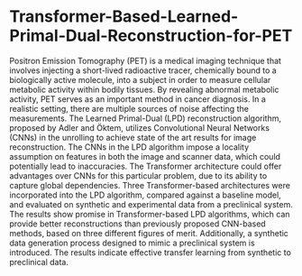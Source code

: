 # Transformer-Based-Learned-Primal-Dual-Reconstruction-for-PET

Positron Emission Tomography (PET) is a medical imaging technique that
involves injecting a short-lived radioactive tracer, chemically bound to a
biologically active molecule, into a subject in order to measure cellular
metabolic activity within bodily tissues. By revealing abnormal metabolic
activity, PET serves as an important method in cancer diagnosis. In a realistic
setting, there are multiple sources of noise affecting the measurements. The
Learned Primal-Dual (LPD) reconstruction algorithm, proposed by Adler and
Öktem, utilizes Convolutional Neural Networks (CNNs) in the unrolling to
achieve state of the art results for image reconstruction. The CNNs in the
LPD algorithm impose a locality assumption on features in both the image and
scanner data, which could potentially lead to inaccuracies. The Transformer
architecture could offer advantages over CNNs for this particular problem,
due to its ability to capture global dependencies. Three Transformer-based
architectures were incorporated into the LPD algorithm, compared against
a baseline model, and evaluated on synthetic and experimental data from
a preclinical system. The results show promise in Transformer-based LPD
algorithms, which can provide better reconstructions than previously proposed
CNN-based methods, based on three different figures of merit. Additionally,
a synthetic data generation process designed to mimic a preclinical system is
introduced. The results indicate effective transfer learning from synthetic to
preclinical data.
